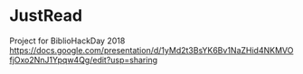 # JustRead
Project for BiblioHackDay 2018
https://docs.google.com/presentation/d/1yMd2t3BsYK6Bv1NaZHid4NKMVOfjOxo2NnJ1Ypqw4Qg/edit?usp=sharing
